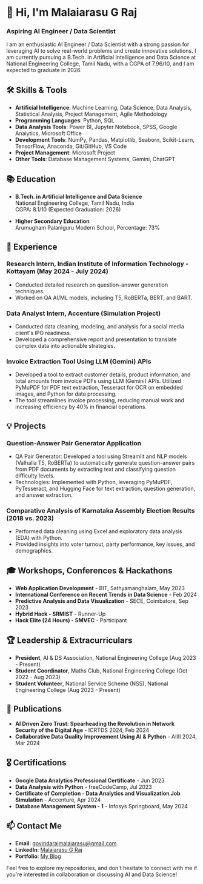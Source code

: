# 👋 Hi, I'm Malaiarasu G Raj

### Aspiring AI Engineer / Data Scientist

I am an enthusiastic AI Engineer / Data Scientist with a strong passion for leveraging AI to solve real-world problems and create innovative solutions. I am currently pursuing a B.Tech. in Artificial Intelligence and Data Science at National Engineering College, Tamil Nadu, with a CGPA of 7.96/10, and I am expected to graduate in 2026.

## 🛠️ Skills & Tools
- **Artificial Intelligence**: Machine Learning, Data Science, Data Analysis, Statistical Analysis, Project Management, Agile Methodology
- **Programming Languages**: Python, SQL
- **Data Analysis Tools**: Power BI, Jupyter Notebook, SPSS, Google Analytics, Microsoft Office
- **Development Tools**: NumPy, Pandas, Matplotlib, Seaborn, Scikit-Learn, TensorFlow, Anaconda, Git/GitHub, VS Code
- **Project Management**: Microsoft Project
- **Other Tools**: Database Management Systems, Gemini, ChatGPT

## 📚 Education
- **B.Tech. in Artificial Intelligence and Data Science**  
  National Engineering College, Tamil Nadu, India  
  CGPA: 8.1/10 (Expected Graduation: 2026)

- **Higher Secondary Education**  
  Arumugham Palaniguru Modern School, Percentage: 73%

## 💼 Experience
### Research Intern, Indian Institute of Information Technology - Kottayam (May 2024 - July 2024)
- Conducted detailed research on question-answer generation techniques.
- Worked on QA AI/ML models, including T5, RoBERTa, BERT, and BART.

### Data Analyst Intern, Accenture (Simulation Project)
- Conducted data cleaning, modeling, and analysis for a social media client's IPO readiness.
- Developed a comprehensive report and presentation to translate complex data into actionable strategies.

### Invoice Extraction Tool Using LLM (Gemini) APIs
- Developed a tool to extract customer details, product information, and total amounts from invoice PDFs using LLM (Gemini) APIs. Utilized PyMuPDF for PDF text extraction, Tesseract for OCR on embedded images, and Python for data processing.
- The tool streamlines invoice processing, reducing manual work and increasing efficiency by 40% in financial operations.

## 💡 Projects
### **Question-Answer Pair Generator Application**
- QA Pair Generator: Developed a tool using Streamlit and NLP models (Valhalla T5, RoBERTa) to automatically generate question-answer pairs from PDF documents by extracting text and classifying question difficulty levels.
- Technologies: Implemented with Python, leveraging PyMuPDF, PyTesseract, and Hugging Face for text extraction, question generation, and answer extraction.

### **Comparative Analysis of Karnataka Assembly Election Results (2018 vs. 2023)**
- Performed data cleaning using Excel and exploratory data analysis (EDA) with Python.
- Provided insights into voter turnout, party performance, key issues, and demographics.

## 🎓 Workshops, Conferences & Hackathons
- **Web Application Development** - BIT, Sathyamanghalam, May 2023
- **International Conference on Recent Trends in Data Science** - Feb 2024
- **Predictive Analysis and Data Visualization** - SECE, Coimbatore, Sep 2023
- **Hybrid Hack - SRMIST** - Runner-Up
- **Hack Elite (24 Hours) - SMVEC** - Participant

## 🏆 Leadership & Extracurriculars
- **President**, AI & DS Association, National Engineering College (Aug 2023 - Present)
- **Student Coordinator**, Maths Club, National Engineering College (Oct 2022 - Aug 2023)
- **Student Volunteer**, National Service Scheme (NSS), National Engineering College (Aug 2023 - Present)

## 📝 Publications
- **AI Driven Zero Trust: Spearheading the Revolution in Network Security of the Digital Age** - ICRTDS 2024, Feb 2024
- **Collaborative Data Quality Improvement Using AI & Python** - AIIII 2024, Mar 2024

## 🎖️ Certifications
- **Google Data Analytics Professional Certificate** - Jun 2023
- **Data Analysis with Python** - freeCodeCamp, Jul 2023
- **Certificate of Completion - Data Analytics and Visualization Job Simulation** - Accenture, Apr 2024
- **Database Management System - 1** - Infosys Springboard, May 2024

## 📫 Contact Me
- **Email**: [govindarajmalaiarasu@gmail.com](mailto:govindarajmalaiarasu@gmail.com)
- **LinkedIn**: [Malaiarasu G Raj](https://www.linkedin.com/in/malaiarasu-g-raj/)
- **Portfolio**: [My Blog](https://malaiarasu07.wordpress.com/)

Feel free to explore my repositories, and don't hesitate to connect with me if you're interested in collaboration or discussing AI and Data Science!
